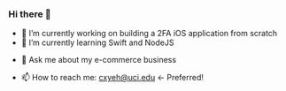 ### Hi there 👋

- 🔭 I’m currently working on building a 2FA iOS application from scratch
- 🌱 I’m currently learning Swift and NodeJS
+ 💬 Ask me about my e-commerce business
* 📫 How to reach me: cxyeh@uci.edu  <- Preferred!

<!--
**dopherdo/dopherdo** is a ✨ _special_ ✨ repository because its `README.md` (this file) appears on your GitHub profile.

Here are some ideas to get you started:

- 🔭 I’m currently working on ...
- 🌱 I’m currently learning ...
- 👯 I’m looking to collaborate on ...
- 🤔 I’m looking for help with ...
- 💬 Ask me about ...
- 📫 How to reach me: ...
- 😄 Pronouns: ...
- ⚡ Fun fact: ...
-->
